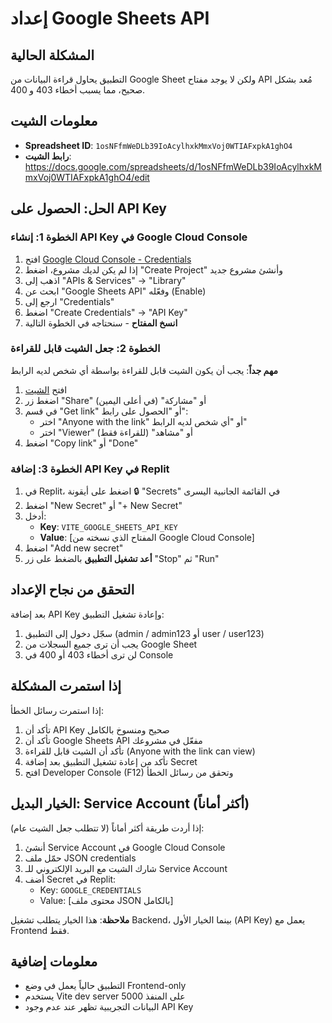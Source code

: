 # إعداد Google Sheets API

## المشكلة الحالية
التطبيق يحاول قراءة البيانات من Google Sheet ولكن لا يوجد مفتاح API مُعد بشكل صحيح، مما يسبب أخطاء 403 و 400.

## معلومات الشيت
- **Spreadsheet ID**: `1osNFfmWeDLb39IoAcylhxkMmxVoj0WTIAFxpkA1ghO4`
- **رابط الشيت**: https://docs.google.com/spreadsheets/d/1osNFfmWeDLb39IoAcylhxkMmxVoj0WTIAFxpkA1ghO4/edit

## الحل: الحصول على API Key

### الخطوة 1: إنشاء API Key في Google Cloud Console

1. افتح [Google Cloud Console - Credentials](https://console.cloud.google.com/apis/credentials)
2. إذا لم يكن لديك مشروع، اضغط "Create Project" وأنشئ مشروع جديد
3. اذهب إلى "APIs & Services" → "Library"
4. ابحث عن "Google Sheets API" وفعّله (Enable)
5. ارجع إلى "Credentials"
6. اضغط "Create Credentials" → "API Key"
7. **انسخ المفتاح** - سنحتاجه في الخطوة التالية

### الخطوة 2: جعل الشيت قابل للقراءة

**مهم جداً**: يجب أن يكون الشيت قابل للقراءة بواسطة أي شخص لديه الرابط

1. افتح [الشيت](https://docs.google.com/spreadsheets/d/1osNFfmWeDLb39IoAcylhxkMmxVoj0WTIAFxpkA1ghO4/edit)
2. اضغط زر "Share" أو "مشاركة" (في أعلى اليمين)
3. في قسم "Get link" أو "الحصول على رابط":
   - اختر "Anyone with the link" أو "أي شخص لديه الرابط"
   - اختر "Viewer" أو "مشاهد" (للقراءة فقط)
4. اضغط "Copy link" أو "Done"

### الخطوة 3: إضافة API Key في Replit

1. في Replit، اضغط على أيقونة 🔒 "Secrets" في القائمة الجانبية اليسرى
2. اضغط "New Secret" أو "+ New Secret"
3. أدخل:
   - **Key**: `VITE_GOOGLE_SHEETS_API_KEY`
   - **Value**: [المفتاح الذي نسخته من Google Cloud Console]
4. اضغط "Add new secret"
5. **أعد تشغيل التطبيق** بالضغط على زر "Stop" ثم "Run"

## التحقق من نجاح الإعداد

بعد إضافة API Key وإعادة تشغيل التطبيق:

1. سجّل دخول إلى التطبيق (admin / admin123 أو user / user123)
2. يجب أن ترى جميع السجلات من Google Sheet
3. لن ترى أخطاء 403 أو 400 في Console

## إذا استمرت المشكلة

إذا استمرت رسائل الخطأ:

1. تأكد أن API Key صحيح ومنسوخ بالكامل
2. تأكد أن Google Sheets API مفعّل في مشروعك
3. تأكد أن الشيت قابل للقراءة (Anyone with the link can view)
4. تأكد من إعادة تشغيل التطبيق بعد إضافة Secret
5. افتح Developer Console (F12) وتحقق من رسائل الخطأ

## الخيار البديل: Service Account (أكثر أماناً)

إذا أردت طريقة أكثر أماناً (لا تتطلب جعل الشيت عام):

1. أنشئ Service Account في Google Cloud Console
2. حمّل ملف JSON credentials
3. شارك الشيت مع البريد الإلكتروني للـ Service Account
4. أضف Secret في Replit:
   - Key: `GOOGLE_CREDENTIALS`
   - Value: [محتوى ملف JSON بالكامل]

**ملاحظة**: هذا الخيار يتطلب تشغيل Backend، بينما الخيار الأول (API Key) يعمل مع Frontend فقط.

## معلومات إضافية

- التطبيق حالياً يعمل في وضع Frontend-only
- يستخدم Vite dev server على المنفذ 5000
- البيانات التجريبية تظهر عند عدم وجود API Key

